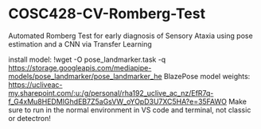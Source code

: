 # COSC428-CV-Romberg-Test
Automated Romberg Test for early diagnosis of Sensory Ataxia using pose estimation and a CNN via Transfer Learning

install model: !wget -O pose_landmarker.task -q https://storage.googleapis.com/mediapipe-models/pose_landmarker/pose_landmarker_he
BlazePose model weights: https://ucliveac-my.sharepoint.com/:u:/g/personal/rha192_uclive_ac_nz/EfR7q-f_G4xMu8HEDMIGhdEB7Z5aGsVW_oYOpD3U7XC5HA?e=35FAWO
Make sure to run in the normal environment in VS code and terminal, not classic or detectron!
